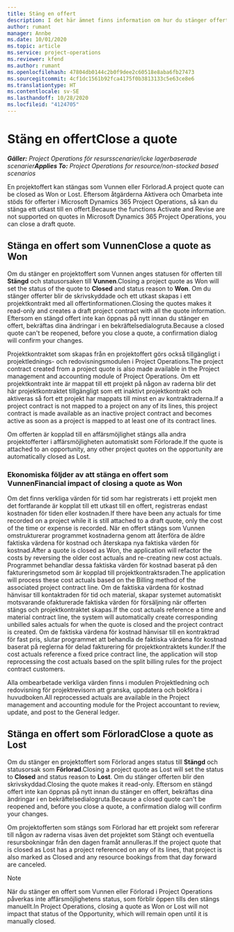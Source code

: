 ```yaml
---
title: Stäng en offert
description: I det här ämnet finns information om hur du stänger offerter i Project Operations.
author: rumant
manager: Annbe
ms.date: 10/01/2020
ms.topic: article
ms.service: project-operations
ms.reviewer: kfend
ms.author: rumant
ms.openlocfilehash: 47804db0144c2b0f9dee2c60518e8aba6fb27473
ms.sourcegitcommit: 4cf1dc1561b92fca4175f0b3813133c5e63ce8e6
ms.translationtype: HT
ms.contentlocale: sv-SE
ms.lasthandoff: 10/28/2020
ms.locfileid: "4124705"
---
```

# <a name="close-a-quote"></a><span data-ttu-id="bbb7e-103">Stäng en offert</span><span class="sxs-lookup"><span data-stu-id="bbb7e-103">Close a quote</span></span>

<span data-ttu-id="bbb7e-104">_**Gäller:** Project Operations för resursscenarier/icke lagerbaserade scenarier_</span><span class="sxs-lookup"><span data-stu-id="bbb7e-104">_**Applies To:** Project Operations for resource/non-stocked based scenarios_</span></span>

<span data-ttu-id="bbb7e-105">En projektoffert kan stängas som Vunnen eller Förlorad.</span><span class="sxs-lookup"><span data-stu-id="bbb7e-105">A project quote can be closed as Won or Lost.</span></span> <span data-ttu-id="bbb7e-106">Eftersom åtgärderna Aktivera och Omarbeta inte stöds för offerter i Microsoft Dynamics 365 Project Operations, så kan du stänga ett utkast till en offert.</span><span class="sxs-lookup"><span data-stu-id="bbb7e-106">Because the functions Activate and Revise are not supported on quotes in Microsoft Dynamics 365 Project Operations, you can close a draft quote.</span></span>

## <a name="close-a-quote-as-won"></a><span data-ttu-id="bbb7e-107">Stänga en offert som Vunnen</span><span class="sxs-lookup"><span data-stu-id="bbb7e-107">Close a quote as Won</span></span>

<span data-ttu-id="bbb7e-108">Om du stänger en projektoffert som Vunnen anges statusen för offerten till **Stängd** och statusorsaken till **Vunnen**.</span><span class="sxs-lookup"><span data-stu-id="bbb7e-108">Closing a project quote as Won will set the status of the quote to **Closed** and status reason to **Won**.</span></span> <span data-ttu-id="bbb7e-109">Om du stänger offerter blir de skrivskyddade och ett utkast skapas i ett projektkontrakt med all offertinformationen.</span><span class="sxs-lookup"><span data-stu-id="bbb7e-109">Closing the quotes makes it read-only and creates a draft project contract with all the quote information.</span></span> <span data-ttu-id="bbb7e-110">Eftersom en stängd offert inte kan öppnas på nytt innan du stänger en offert, bekräftas dina ändringar i en bekräftelsedialogruta.</span><span class="sxs-lookup"><span data-stu-id="bbb7e-110">Because a closed quote can't be reopened, before you close a quote, a confirmation dialog will confirm your changes.</span></span>

<span data-ttu-id="bbb7e-111">Projektkontraktet som skapas från en projektoffert görs också tillgängligt i projektlednings- och redovisningsmodulen i Project Operations.</span><span class="sxs-lookup"><span data-stu-id="bbb7e-111">The project contract created from a project quote is also made available in the Project management and accounting module of Project Operations.</span></span> <span data-ttu-id="bbb7e-112">Om ett projektkontrakt inte är mappat till ett projekt på någon av raderna blir det här projektkontraktet tillgängligt som ett inaktivt projektkontrakt och aktiveras så fort ett projekt har mappats till minst en av kontraktraderna.</span><span class="sxs-lookup"><span data-stu-id="bbb7e-112">If a project contract is not mapped to a project on any of its lines, this project contract is made available as an inactive project contract and becomes active as soon as a project is mapped to at least one of its contract lines.</span></span>

<span data-ttu-id="bbb7e-113">Om offerten är kopplad till en affärsmöjlighet stängs alla andra projektofferter i affärsmöjligheten automatiskt som Förlorade.</span><span class="sxs-lookup"><span data-stu-id="bbb7e-113">If the quote is attached to an opportunity, any other project quotes on the opportunity are automatically closed as Lost.</span></span>

### <a name="financial-impact-of-closing-a-quote-as-won"></a><span data-ttu-id="bbb7e-114">Ekonomiska följder av att stänga en offert som Vunnen</span><span class="sxs-lookup"><span data-stu-id="bbb7e-114">Financial impact of closing a quote as Won</span></span>

<span data-ttu-id="bbb7e-115">Om det finns verkliga värden för tid som har registrerats i ett projekt men det fortfarande är kopplat till ett utkast till en offert, registreras endast kostnaden för tiden eller kostnaden.</span><span class="sxs-lookup"><span data-stu-id="bbb7e-115">If there have been any actuals for time recorded on a project while it is still attached to a draft quote, only the cost of the time or expense is recorded.</span></span> <span data-ttu-id="bbb7e-116">När en offert stängs som Vunnen omstrukturerar programmet kostnaderna genom att återföra de äldre faktiska värdena för kostnad och återskapa nya faktiska värden för kostnad.</span><span class="sxs-lookup"><span data-stu-id="bbb7e-116">After a quote is closed as Won, the application will refactor the costs by reversing the older cost actuals and re-creating new cost actuals.</span></span> <span data-ttu-id="bbb7e-117">Programmet behandlar dessa faktiska värden för kostnad baserat på den faktureringsmetod som är kopplad till projektkontraktsraden.</span><span class="sxs-lookup"><span data-stu-id="bbb7e-117">The application will process these cost actuals based on the Billing method of the associated project contract line.</span></span> <span data-ttu-id="bbb7e-118">Om de faktiska värdena för kostnad hänvisar till kontaktraden för tid och material, skapar systemet automatiskt motsvarande ofakturerade faktiska värden för försäljning när offerten stängs och projektkontraktet skapas.</span><span class="sxs-lookup"><span data-stu-id="bbb7e-118">If the cost actuals reference a time and material contract line, the system will automatically create corresponding unbilled sales actuals for when the quote is closed and the project contract is created.</span></span> <span data-ttu-id="bbb7e-119">Om de faktiska värdena för kostnad hänvisar till en kontraktrad för fast pris, slutar programmet att behandla de faktiska värdena för kostnad baserat på reglerna för delad fakturering för projektkontraktets kunder.</span><span class="sxs-lookup"><span data-stu-id="bbb7e-119">If the cost actuals reference a fixed price contract line, the application will stop reprocessing the cost actuals based on the split billing rules for the project contract customers.</span></span>

<span data-ttu-id="bbb7e-120">Alla ombearbetade verkliga värden finns i modulen Projektledning och redovisning för projektrevisorn att granska, uppdatera och bokföra i huvudboken.</span><span class="sxs-lookup"><span data-stu-id="bbb7e-120">All reprocessed actuals are available in the Project management and accounting module for the Project accountant to review, update, and post to the General ledger.</span></span> 

## <a name="close-a-quote-as-lost"></a><span data-ttu-id="bbb7e-121">Stänga en offert som Förlorad</span><span class="sxs-lookup"><span data-stu-id="bbb7e-121">Close a quote as Lost</span></span>

<span data-ttu-id="bbb7e-122">Om du stänger en projektoffert som Förlorad anges status till **Stängd** och statusorsak som **Förlorad**.</span><span class="sxs-lookup"><span data-stu-id="bbb7e-122">Closing a project quote as Lost will set the status to **Closed** and status reason to **Lost**.</span></span> <span data-ttu-id="bbb7e-123">Om du stänger offerten blir den skrivskyddad.</span><span class="sxs-lookup"><span data-stu-id="bbb7e-123">Closing the quote makes it read-only.</span></span> <span data-ttu-id="bbb7e-124">Eftersom en stängd offert inte kan öppnas på nytt innan du stänger en offert, bekräftas dina ändringar i en bekräftelsedialogruta.</span><span class="sxs-lookup"><span data-stu-id="bbb7e-124">Because a closed quote can't be reopened and, before you close a quote, a confirmation dialog will confirm your changes.</span></span>

<span data-ttu-id="bbb7e-125">Om projektofferten som stängs som Förlorad har ett projekt som refererar till någon av raderna visas även det projektet som Stängt och eventuella resursbokningar från den dagen framåt annulleras.</span><span class="sxs-lookup"><span data-stu-id="bbb7e-125">If the project quote that is closed as Lost has a project referenced on any of its lines, that project is also marked as Closed and any resource bookings from that day forward are canceled.</span></span>

> [!NOTE]
> <span data-ttu-id="bbb7e-126">När du stänger en offert som Vunnen eller Förlorad i Project Operations påverkas inte affärsmöjlighetens status, som förblir öppen tills den stängs manuellt.</span><span class="sxs-lookup"><span data-stu-id="bbb7e-126">In Project Operations, closing a quote as Won or Lost will not impact that status of the Opportunity, which will remain open until it is manually closed.</span></span>
